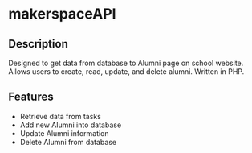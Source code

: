 # makerspaceAPI

## Description
Designed to get data from database to Alumni page on school website. Allows users to create, read, update, and delete alumni. Written in PHP.

## Features
- Retrieve data from tasks
- Add new Alumni into database
- Update Alumni information
- Delete Alumni from database
